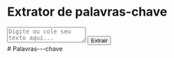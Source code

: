 <!DOCTYPE html>
<html lang="pt-BT">

<head>
    <meta charset="UTF-8">
    <meta name="viewport" content="width=device-width, initial-scale=1.0">
    <title>Extrator de Palavras-Chave</title>
    <link rel="stylesheet" href="style.css">
</head>

<body>
    <div class="container">
        <h1>Extrator de palavras-chave</h1>
        <textarea id="entrada-de-texto" placeholder="Digite ou cole seu texto aqui..."></textarea>
        <button id="botao-palavrachave">Extrair</button>
        <div id="resultado-palavrachave"></div>
    </div>
    <script type="module" src="script.js"></script>
</body>

</html># Palavras---chave
